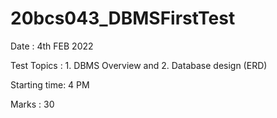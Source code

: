 # 20bcs043_DBMSFirstTest
Date : 4th FEB 2022

Test Topics : 1. DBMS Overview and 2. Database design (ERD)

Starting time: 4 PM 

Marks : 30

